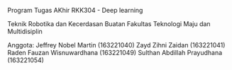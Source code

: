Program Tugas AKhir RKK304 - Deep learning

Teknik Robotika dan Kecerdasan Buatan
Fakultas Teknologi Maju dan Multidisiplin

Anggota:
Jeffrey Nobel Martin			    (163221040)
Zayd Zihni Zaidan             (163221041)
Raden Fauzan Wisnuwardhana		(163221049)
Sulthan Abdillah Prayudhana		(163221054)
